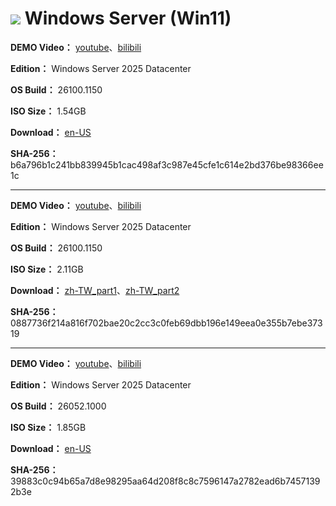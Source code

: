 # <img src="/icons/windows-server.svg"> Windows Server (Win11)

**DEMO Video：** [youtube](https://www.youtube.com/watch?v=cHa6BM1BhzI)、[bilibili](https://www.bilibili.com/video/BV1G98zeNEEm/)

**Edition：** Windows Server 2025 Datacenter

**OS Build：** 26100.1150

**ISO Size：** 1.54GB

**Download：** [en-US](https://github.com/WhatTheBlock/WindowsSimplify/releases/download/s2025.240721/s2025_26100.1150_en_240721.iso)

**SHA-256：** b6a796b1c241bb839945b1cac498af3c987e45cfe1c614e2bd376be98366ee1c

----

**DEMO Video：** [youtube](https://www.youtube.com/watch?v=CRG6ln52m-4)、[bilibili](https://www.bilibili.com/video/BV1ot8MeDEEW/)

**Edition：** Windows Server 2025 Datacenter

**OS Build：** 26100.1150

**ISO Size：** 2.11GB

**Download：** [zh-TW_part1](https://github.com/WhatTheBlock/WindowsSimplify/releases/download/s2025.240720/s2025_26100.1150_240720.part1.rar)、[zh-TW_part2](https://github.com/WhatTheBlock/WindowsSimplify/releases/download/s2025.240720/s2025_26100.1150_240720.part2.rar)

**SHA-256：** 0887736f214a816f702bae20c2cc3c0feb69dbb196e149eea0e355b7ebe37319

----

**DEMO Video：** [youtube](https://www.youtube.com/watch?v=jZdomH4ijBM)、[bilibili](https://www.bilibili.com/video/BV1Du4m1A7Mk/)

**Edition：** Windows Server 2025 Datacenter

**OS Build：** 26052.1000

**ISO Size：** 1.85GB

**Download：** [en-US](https://github.com/WhatTheBlock/WindowsSimplify/releases/download/iso/s2025_26052.1000_en_240221.iso)

**SHA-256：** 39883c0c94b65a7d8e98295aa64d208f8c8c7596147a2782ead6b74571392b3e
